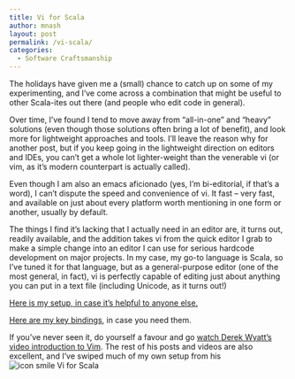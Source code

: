 ```yaml
---
title: Vi for Scala
author: mnash
layout: post
permalink: /vi-scala/
categories:
  - Software Craftsmanship
---
```

The holidays have given me a (small) chance to catch up on some of my experimenting, and I&#8217;ve come across a combination that might be useful to other Scala-ites out there (and people who edit code in general).

Over time, I&#8217;ve found I tend to move away from &#8220;all-in-one&#8221; and &#8220;heavy&#8221; solutions (even though those solutions often bring a lot of benefit), and look more for lightweight approaches and tools. I&#8217;ll leave the reason why for another post, but if you keep going in the lightweight direction on editors and IDEs, you can&#8217;t get a whole lot lighter-weight than the venerable vi (or vim, as it&#8217;s modern counterpart is actually called).

Even though I am also an emacs aficionado (yes, I&#8217;m bi-editorial, if that&#8217;s a word), I can&#8217;t dispute the speed and convenience of vi. It fast &#8211; very fast, and available on just about every platform worth mentioning in one form or another, usually by default.

The things I find it&#8217;s lacking that I actually need in an editor are, it turns out, readily available, and the addition takes vi from the quick editor I grab to make a simple change into an editor I can use for serious hardcode development on major projects. In my case, my go-to language is Scala, so I&#8217;ve tuned it for that language, but as a general-purpose editor (one of the most general, in fact), vi is perfectly capable of editing just about anything you can put in a text file (including Unicode, as it turns out!)

<a href="https://github.com/michaelpnash/vi-for-scala" target="_new">Here is my setup, in case it&#8217;s helpful to anyone else.</a>

<a href="http://jglobal.com/vi-scala-keybindings/" target="_new">Here are my key bindings</a>, in case you need them.

If you&#8217;ve never seen it, do yourself a favour and go <a href="http://vimeo.com/6999927" target="_new">watch Derek Wyatt&#8217;s video introduction to Vim</a>. The rest of his posts and videos are also excellent, and I&#8217;ve swiped much of my own setup from his <img src="http://jglobal.com/wp-includes/images/smilies/icon_smile.gif" alt="icon smile Vi for Scala" class="wp-smiley" title="Vi for Scala" />